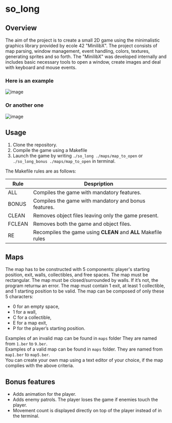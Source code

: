 # so_long

## Overview

The aim of the project is to create a small 2D game using the minimalistic graphics library provided by ecole 42 "MinilibX".
The project consists of map parsing, window management, event handling, colors, textures, generating sprites and so forth.
The "MinilibX" was developed internally and includes basic necessary tools to open a window, create images and deal with
keyboard and mouse events.

### Here is an example

![image](https://user-images.githubusercontent.com/75085822/205447071-34f7976a-fa50-41c0-815c-9fe6442aa51e.png)

### Or another one

![image](https://user-images.githubusercontent.com/75085822/205447137-4a78a567-8087-4165-9daa-eb7d0cf10ecd.png)

## Usage

1. Clone the repository.
2. Compile the game using a Makefile
3. Launch the game by writing `./so_long ./maps/map_to_open` or `./so_long_bonus ./maps/map_to_open` in terminal.

The Makefile rules are as follows:

| Rule | Despription |
| ---- | ----------- |
| ALL | Compiles the game with mandatory features. |
| BONUS | Compiles the game with mandatory and bonus features. |
| CLEAN | Removes object files leaving only the game present. |
| FCLEAN | Removes both the game and object files. |
| RE | Recompiles the game using **CLEAN** and **ALL** Makefile rules |

## Maps

The map has to be constructed with 5 components: player's starting position, exit, walls, collectibles, and free spaces.
The map must be rectangular. The map must be closed/surrounded by walls. If it’s not, the program returnы an error.
The map must contain 1 exit, at least 1 collectible, and 1 starting position to be valid.
The map can be composed of only these 5 characters:
- 0 for an empty space,
- 1 for a wall,
- C for a collectible,
- E for a map exit,
- P for the player’s starting position.

Examples of an invalid map can be found in `maps` folder They are named from `1.ber` to `9.ber`.\
Examples of a valid map can be found in `maps` folder. They are named from `map1.ber` to `map5.ber`.\
You can create your own map using a text editor of your choice, if the map complies with the above criteria. 

## Bonus features

- Adds animation for the player.
- Adds enemy patrols. The player loses the game if enemies touch the player.
- Movement count is displayed directly on top of the player instead of in the terminal.

